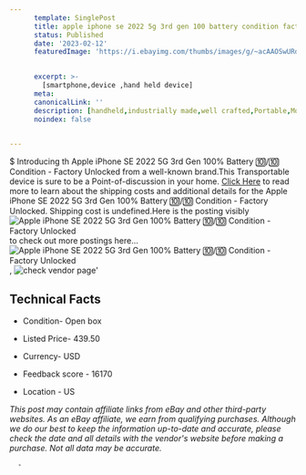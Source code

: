 ```yaml
---
      template: SinglePost
      title: apple iphone se 2022 5g 3rd gen 100 battery condition factory unlocked
      status: Published
      date: '2023-02-12'
      featuredImage: 'https://i.ebayimg.com/thumbs/images/g/~acAAOSwURdi2sn6/s-l225.jpg'
       

      excerpt: >-
        [smartphone,device ,hand held device]
      meta:
      canonicalLink: ''
      description: [handheld,industrially made,well crafted,Portable,Mobile,Compact,Convenient,Lightweight,Maneuverable,Man-portable,Miniature,Carriable,Hand-held,Light,Holdable,Transportable,Mobile device,Pocket-sized,On-the-go,Wireless,Cordless,Compact size,Convenient size, smartphone,device ,hand held device]
      noindex: false
      

---
```

$
      Introducing th Apple iPhone SE 2022 5G 3rd Gen 100% Battery 🔟/🔟 Condition - Factory Unlocked from a well-known brand.This Transportable device  is sure to be a Point-of-discussion in your home. [Click Here](https://www.ebay.com/itm/255640644993?hash=item3b855ead81%3Ag%3A%7EacAAOSwURdi2sn6&mkevt=1&mkcid=1&mkrid=711-53200-19255-0&campid=%253CePNCampaignId%253E&customid=%253CreferenceId%253E&toolid=10049) to read more to learn about the shipping costs and additional details for the Apple iPhone SE 2022 5G 3rd Gen 100% Battery 🔟/🔟 Condition - Factory Unlocked. Shipping cost is undefined.Here is the posting visibly ![Apple iPhone SE 2022 5G 3rd Gen 100% Battery 🔟/🔟 Condition - Factory Unlocked](https://i.ebayimg.com/thumbs/images/g/~acAAOSwURdi2sn6/s-l225.jpg) to check out more postings here... ![Apple iPhone SE 2022 5G 3rd Gen 100% Battery 🔟/🔟 Condition - Factory Unlocked](https://i.ebayimg.com/images/g/~acAAOSwURdi2sn6/s-l960.jpg), ![check vendor page](https://origin-galleryplus.ebayimg.com/ws/web/255640644993_2_0_1/225x225.jpg,https://origin-galleryplus.ebayimg.com/ws/web/255640644993_3_0_1/225x225.jpg,https://origin-galleryplus.ebayimg.com/ws/web/255640644993_4_0_1/225x225.jpg,https://origin-galleryplus.ebayimg.com/ws/web/255640644993_5_0_1/225x225.jpg,https://origin-galleryplus.ebayimg.com/ws/web/255640644993_6_0_1/225x225.jpg,https://origin-galleryplus.ebayimg.com/ws/web/255640644993_7_0_1/225x225.jpg)'

      

 ## Technical Facts 



     
      

 - Condition- Open box 


      

 - Listed Price- 439.50 


      

 - Currency- USD 


      

 - Feedback score - 16170 


      

 - Location - US 


      
      

 *_This post may contain affiliate links from eBay and other third-party websites. As an eBay affiliate, we earn from qualifying purchases. Although we do our best to keep the information up-to-date and accurate, please check the date and all details with the vendor's website before making a purchase. Not all data may be accurate._*




      -
